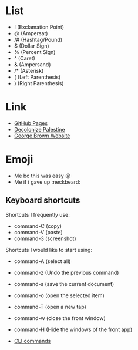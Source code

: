 # List
- ! (Exclamation Point)
- @ (Ampersat)
- /# (Hashtag/Pound)
- $ (Dollar Sign)
- % (Percent Sign)
- ^ (Caret)
- & (Ampersand)
- /* (Asterisk)
- ( (Left  Parenthesis)
- ) (Right Parenthesis)

# Link
- [GitHub Pages](https://pages.github.com/)
- [Decolonize Palestine](https://decolonizepalestine.com/)
- [George Brown Website](https://www.georgebrown.ca/)

# Emoji
- Me bc this was easy :disappointed_relieved:
- Me if i gave up :neckbeard:

## Keyboard shortcuts
Shortcuts I frequently use: 
- command-C (copy)
- command-V (paste)
- command-3 (screenshot)

Shortcuts I would like to start using: 
- command-A (select all)
- command-z (Undo the previous command)
- command-s (save the current document)
- command-o (open the selected item)
- command-T (open a new tap)
- command-w (close the front window)
- command-H (Hide the windows of the front app)


- [CLI commands](docs/cli.md)

